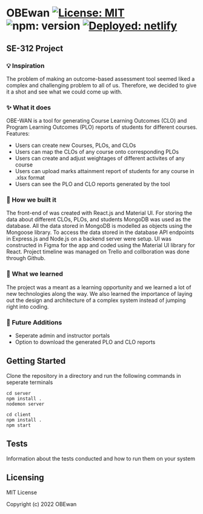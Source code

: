 # OBEwan [![License: MIT](https://img.shields.io/badge/License-MIT-yellow.svg)](https://opensource.org/licenses/MIT) ![npm: version](https://img.shields.io/npm/v/npm) [![Deployed: netlify](https://img.shields.io/static/v1?label=Deployed&message=netlify&color=blueviolet)](https://obewan.netlify.app/)
## SE-312 Project

### 💡 Inspiration
The problem of making an outcome-based assessment tool seemed liked a complex and challenging problem to all of us. Therefore, we decided to give it a shot and see what we could come up with.

### ✨ What it does
OBE-WAN is a tool for generating Course Learning Outcomes (CLO) and Program Learning Outcomes (PLO) reports of students for different courses. Features:
- Users can create new Courses, PLOs, and CLOs  
- Users can map the CLOs of any course onto corresponding PLOs  
- Users can create and adjust weightages of different activites of any course  
- Users can upload marks attainment report of students for any course in .xlsx format  
- Users can see the PLO and CLO reports generated by the tool

### 🔨 How we built it
The front-end of was created with React.js and Material UI. For storing the data about different CLOs, PLOs, and students MongoDB was used as the database. All the data stored in MongoDB is modelled as objects using the Mongoose library. To access the data stored in the database API endpoints in Express.js and Node.js on a backend server were setup.
UI was constructed in Figma for the app and coded using the Material UI library for React.
Project timeline was managed on Trello and collboration was done through Github.

### 🧠 What we learned
The project was a meant as a learning opportunity and we learned a lot of new technologies along the way. We also learned the importance of laying out the design and architecture of a complex system instead of jumping right into coding.

### 🔮 Future Additions
- Seperate admin and instructor portals  
- Option to download the generated PLO and CLO reports

## Getting Started
Clone the repository in a directory and run the following commands in seperate terminals
```git clone 
cd server
npm install .
nodemon server
```
```
cd client
npm install .
npm start
```

## Tests
Information about the tests conducted and how to run them on your system

## Licensing
MIT License  

Copyright (c) 2022 OBEwan
